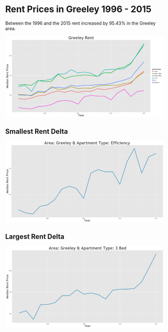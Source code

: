 Rent Prices in Greeley 1996 - 2015
================

Between the 1996 and the 2015 rent increased by 95.43% in the Greeley area.

![](../images/greeley.png)

Smallest Rent Delta
-------------------

![](../images/rentDecrease/greeley.png)

Largest Rent Delta
------------------

![](../images/rentIncrease/greeley.png)

